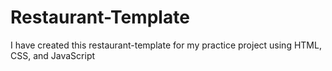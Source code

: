 # Restaurant-Template
I have created this restaurant-template for my practice project using HTML, CSS, and JavaScript
